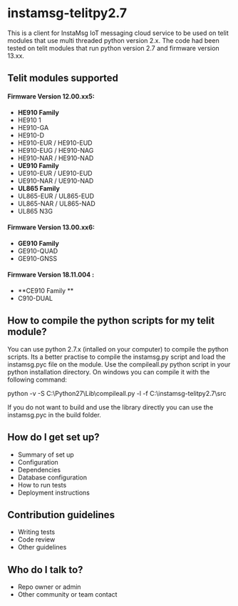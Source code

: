 # instamsg-telitpy2.7
This is a client for InstaMsg IoT messaging cloud service to be used on telit modules that use multi threaded python version 2.x. The code had been tested on telit modules that run python version 2.7 and firmware version 13.xx.

## Telit modules supported ##

#### Firmware Version 12.00.xx5: ####

* **HE910 Family**
* HE910 1
* HE910-GA 
* HE910-D
* HE910-EUR / HE910-EUD
* HE910-EUG / HE910-NAG 
* HE910-NAR / HE910-NAD 
* **UE910 Family**
* UE910-EUR / UE910-EUD
* UE910-NAR / UE910-NAD
* **UL865 Family**
* UL865-EUR / UL865-EUD
* UL865-NAR / UL865-NAD
* UL865 N3G 

#### Firmware Version 13.00.xx6: ####

* **GE910 Family** 
* GE910-QUAD
* GE910-GNSS

#### Firmware Version 18.11.004 : ####

* **CE910 Family ** 
* C910-DUAL

## How to compile the python scripts for my telit module? ##
You can use python 2.7.x (intalled on your computer) to compile the python scripts. Its a better practise to compile the instamsg.py script and load the instamsg.pyc file on the module. Use the compileall.py python script in your python installation directory. On windows you can compile it with the following command:

python -v -S C:\Python27\Lib\compileall.py -l -f C:\instamsg-telitpy2.7\src

If you do not want to build and use the library directly you can use the instamsg.pyc in the build folder.

## How do I get set up? ##

* Summary of set up
* Configuration
* Dependencies
* Database configuration
* How to run tests
* Deployment instructions

## Contribution guidelines ##

* Writing tests
* Code review
* Other guidelines

## Who do I talk to? ##

* Repo owner or admin
* Other community or team contact
